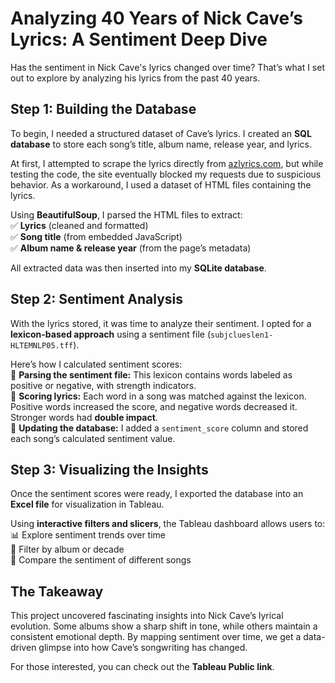 # Analyzing 40 Years of Nick Cave’s Lyrics: A Sentiment Deep Dive  

Has the sentiment in Nick Cave's lyrics changed over time? That’s what I set out to explore by analyzing his lyrics from the past 40 years.  

## Step 1: Building the Database  

To begin, I needed a structured dataset of Cave’s lyrics. I created an **SQL database** to store each song’s title, album name, release year, and lyrics.  

At first, I attempted to scrape the lyrics directly from [azlyrics.com](https://www.azlyrics.com), but while testing the code, the site eventually blocked my requests due to suspicious behavior. As a workaround, I used a dataset of HTML files containing the lyrics.  

Using **BeautifulSoup**, I parsed the HTML files to extract:  
✅ **Lyrics** (cleaned and formatted)  
✅ **Song title** (from embedded JavaScript)  
✅ **Album name & release year** (from the page’s metadata)  

All extracted data was then inserted into my **SQLite database**.  

## Step 2: Sentiment Analysis  

With the lyrics stored, it was time to analyze their sentiment. I opted for a **lexicon-based approach** using a sentiment file (`subjclueslen1-HLTEMNLP05.tff`).  

Here’s how I calculated sentiment scores:  
🔹 **Parsing the sentiment file:** This lexicon contains words labeled as positive or negative, with strength indicators.  
🔹 **Scoring lyrics:** Each word in a song was matched against the lexicon. Positive words increased the score, and negative words decreased it. Stronger words had **double impact**.  
🔹 **Updating the database:** I added a `sentiment_score` column and stored each song’s calculated sentiment value.  

## Step 3: Visualizing the Insights  

Once the sentiment scores were ready, I exported the database into an **Excel file** for visualization in Tableau.  

Using **interactive filters and slicers**, the Tableau dashboard allows users to:  
📊 Explore sentiment trends over time  
📅 Filter by album or decade  
🎵 Compare the sentiment of different songs  

## The Takeaway  

This project uncovered fascinating insights into Nick Cave’s lyrical evolution. Some albums show a sharp shift in tone, while others maintain a consistent emotional depth. By mapping sentiment over time, we get a data-driven glimpse into how Cave’s songwriting has changed.  

For those interested, you can check out the **Tableau Public link**.  

